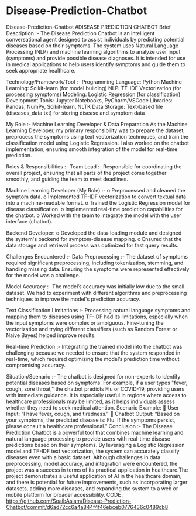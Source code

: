 # Disease-Prediction-Chatbot
Disease-Prediction-Chatbot
                      #DISEASE PREDICTION CHATBOT Brief Description :- The Disease Prediction Chatbot is an intelligent 
                      conversational agent designed to assist individuals by predicting potential diseases based on their 
                      symptoms. The system uses Natural Language Processing  (NLP) and machine learning algorithms to analyze
                      user input (symptoms) and provide possible disease diagnoses. It is intended for use in medical applications 
                      to help users identify symptoms and guide  them to seek appropriate healthcare.
                      
Technology/Framework/Tool :-
            Programming Language: Python
            Machine Learning: Scikit-learn (for model building)
            NLP: TF-IDF Vectorization (for processing symptoms)
            Modeling: Logistic Regression (for classification)
            Development Tools: Jupyter Notebooks, PyCharm/VSCode
            Libraries: Pandas, NumPy, Scikit-learn, NLTK
            Data Storage: Text-based file (diseases_data.txt) for storing disease and symptom data
            
My Role :- Machine Learning Developer & Data Preparation As the Machine Learning Developer, my primary 
responsibility was to prepare the dataset, preprocess the symptoms using text vectorization techniques, 
and train the classification model using Logistic Regression. I also worked on the chatbot implementation,
ensuring smooth integration of the  model for real-time prediction.

Roles & Responsibilities :- Team Lead :- Responsible for coordinating the overall project, ensuring that all parts of the
project come together smoothly, and guiding the team to meet deadlines. 

Machine Learning Developer (My Role) :-
                  o Preprocessed and cleaned the symptom data.
                  o Implemented TF-IDF vectorization to convert textual data into a machine-readable format.
                  o Trained the Logistic Regression model for disease classification.
                  o Implemented real-time prediction capabilities for the chatbot.
                  o Worked with the team to integrate the model with the user interface (chatbot). 
                  
Backend Developer:
          o Developed the data-loading module and designed the system's backend for symptom-disease mapping.
          o Ensured that the data storage and retrieval process was optimized for fast query results. 
          
Challenges Encountered :-
Data Preprocessing :- The dataset of symptoms required significant preprocessing, including tokenization, 
          stemming, and handling missing data. Ensuring the symptoms were represented effectively for the model was a challenge.
          
Model Accuracy :- The model’s accuracy was initially low due to the small dataset. We had to experiment with different
          algorithms and preprocessing techniques to improve the model's prediction  accuracy.
          
Text Classification Limitations :- Processing natural language symptoms and mapping them to diseases using TF-IDF 
       had its limitations, especially when the input symptoms were complex or ambiguous. Fine-tuning the vectorization and trying 
       different classifiers (such as Random Forest or Naive Bayes) helped improve results.
       
Real-time Prediction :- Integrating the trained model into the chatbot was challenging because we needed to ensure that the system
          responded in real-time, which required optimizing the model’s prediction time without compromising accuracy. 
          
Situation/Scenario :- The chatbot is designed for non-experts to identify potential diseases based on symptoms. For example, if a user 
  types "fever, cough, sore throat," the chatbot predicts Flu or COVID-19, providing users with immediate guidance. It is especially 
          useful in regions where access to healthcare professionals may be limited, as it helps individuals assess whether they need to 
          seek medical attention. 
          Scenario Example:
           User Input: “I have fever, cough, and tiredness.”
           Chatbot Output: “Based on your symptoms, the predicted disease is: Flu. If the symptoms persist,
          please consult a healthcare professional.”
Conclusion :-
     The Disease Prediction Chatbot is a powerful tool that combines machine learning and natural language
     processing to provide users with real-time disease predictions based on their symptoms. By leveraging 
     a Logistic Regression model and TF-IDF text vectorization, the system can accurately classify diseases
     even with a basic dataset. Although challenges in data preprocessing, model accuracy, and 
     integration were encountered, the project was a success in terms of its practical application 
     in healthcare.The project demonstrates a useful application of AI in the healthcare domain, and there is 
     potential for future improvements, such as incorporating larger datasets, adding more diseases, and expanding 
     the system to a web or mobile platform for broader accessibility.
CODE : https://github.com/SoaibAslam/Disease-Prediction-Chatbot/commit/d6ad72cc6a4a844f4f46ebceb0776436c0489cb8
